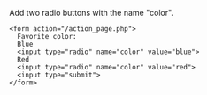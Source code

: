 Add two radio buttons with the name "color".

    <form action="/action_page.php">
      Favorite color:
      Blue
      <input type="radio" name="color" value="blue">
      Red
      <input type="radio" name="color" value="red">
      <input type="submit">
    </form>
